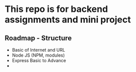 # This repo is for backend assignments and mini project 

## Roadmap - Structure
- Basic of Internet and URL
- Node JS (NPM, modules)
- Express Basic to Advance 
- 